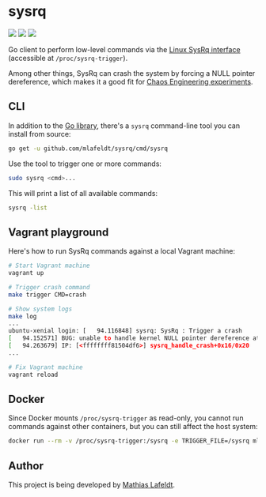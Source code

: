 # sysrq

[![](https://travis-ci.org/mlafeldt/sysrq.svg?branch=master)](https://travis-ci.org/mlafeldt/sysrq)
[![](https://img.shields.io/docker/pulls/mlafeldt/sysrq.svg?maxAge=604800)](https://hub.docker.com/r/mlafeldt/sysrq/)
[![](https://godoc.org/github.com/mlafeldt/sysrq?status.svg)](https://godoc.org/github.com/mlafeldt/sysrq)

Go client to perform low-level commands via the [Linux SysRq interface](https://github.com/torvalds/linux/blob/master/Documentation/admin-guide/sysrq.rst) (accessible at `/proc/sysrq-trigger`).

Among other things, SysRq can crash the system by forcing a NULL pointer dereference, which makes it a good fit for [Chaos Engineering experiments](https://medium.com/production-ready/chaos-engineering-101-1103059fae44).

## CLI

In addition to the [Go library](https://godoc.org/github.com/mlafeldt/sysrq), there's a `sysrq` command-line tool you can install from source:

```bash
go get -u github.com/mlafeldt/sysrq/cmd/sysrq
```

Use the tool to trigger one or more commands:

```bash
sudo sysrq <cmd>...
```

This will print a list of all available commands:

```bash
sysrq -list
```

## Vagrant playground

Here's how to run SysRq commands against a local Vagrant machine:

```bash
# Start Vagrant machine
vagrant up

# Trigger crash command
make trigger CMD=crash

# Show system logs
make log
...
ubuntu-xenial login: [   94.116848] sysrq: SysRq : Trigger a crash
[   94.152571] BUG: unable to handle kernel NULL pointer dereference at           (null)
[   94.263679] IP: [<ffffffff81504df6>] sysrq_handle_crash+0x16/0x20
...

# Fix Vagrant machine
vagrant reload
```

## Docker

Since Docker mounts `/proc/sysrq-trigger` as read-only, you cannot run commands against other containers, but you can still affect the host system:

```bash
docker run --rm -v /proc/sysrq-trigger:/sysrq -e TRIGGER_FILE=/sysrq mlafeldt/sysrq <cmd>...
```

## Author

This project is being developed by [Mathias Lafeldt](https://twitter.com/mlafeldt).
